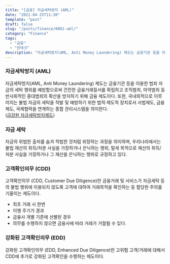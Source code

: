 ```yaml
---
title: "[금융] 자금세탁방지 (AML)"
date: "2021-04-25T11:30"
template: "post"
draft: false
slug: "/posts/finance/0001-aml/"
category: "Finance"
tags:
  - "금융"
  - "핀테크"
description: "자금세탁방지(AML, Anti Money Laundering) 제도는 금융기관 등을 이용한 범죄 자금의 세탁 행위를 예방함으로써 건전한 금융거래질서를 확립하고 조직범죄, 마약범죄 등 반사회적인 중대범죄의 확산을 방지하기 위해 금융 제도이다. 또한, 국내외적으로 이루어지는 불법 자금의 세탁을 적발 및 예방하기 위한 법적·제도적 장치로서 사법제도, 금융제도, 국제협력을 연계하는 종합 관리시스템을 의미한다."
---
```


### 자금세탁방지 (AML)

자금세탁방지(AML, Anti Money Laundering) 제도는 금융기관 등을 이용한 범죄 자금의 세탁 행위를 예방함으로써 건전한 금융거래질서를 확립하고 조직범죄, 마약범죄 등 반사회적인 중대범죄의 확산을 방지하기 위해 금융 제도이다. 또한, 국내외적으로 이루어지는 불법 자금의 세탁을 적발 및 예방하기 위한 법적·제도적 장치로서 사법제도, 금융제도, 국제협력을 연계하는 종합 관리시스템을 의미한다.
<br />
([금감원 자금세탁방지제도](https://m.fss.or.kr:4434/fss/board/list/glossaryList.do?key_word_kr=&key_word_en=&mId=M01030101000000&key_word=AML))

### 자금 세탁

자금의 위법한 출처를 숨겨 적법한 것처럼 위장하는 과정을 의미하며, 우리나라에서는 불법 재산의 취득/처분 사실을 가장하거나 은닉하는 행위, 탈세 목적으로 재산의 취득/처분 사실을 가장하거나 그 재산을 은닉하는 행위로 규정하고 있다.

### 고객확인의무 (CDD)

고객확인의무 (CDD, Customer Due Diligence)란 금융거래 및 서비스가 자금세탁 등의 불법 행위에 이용되지 않도록 고객에 대하여 거래목적을 확인하는 등 합당한 주의를 기울이는 제도이다.

- 최초 거래 시 한번
- 이행 주기가 경과
- 금융사 개별 기준에 선별된 경우
- 의무를 수행하지 않으면 금융사에 따라 거래가 거절될 수 있다.

### 강화된 고객확인의무 (EDD)

강화된 고객확인의무 (EDD, Enhanced Due Diligence)란 고위험 고객/거래에 대해서 CDD에 추가로 강화된 고객확인을 수행하는 제도이다.
